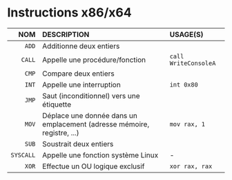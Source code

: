 # Instructions x86/x64

|NOM|DESCRIPTION|USAGE(S)|
|--:|:--|:--|
|`ADD`|Additionne deux entiers||
|`CALL`|Appelle une procédure/fonction|`call WriteConsoleA`|
|`CMP`|Compare deux entiers||
|`INT`|Appelle une interruption|`int 0x80`|
|`JMP`|Saut (inconditionnel) vers une étiquette||
|`MOV`|Déplace une donnée dans un emplacement (adresse mémoire, registre, ...)|`mov rax, 1`|
|`SUB`|Soustrait deux entiers||
|`SYSCALL`|Appelle une fonction système Linux|-|
|`XOR`|Effectue un OU logique exclusif|`xor rax, rax`|
